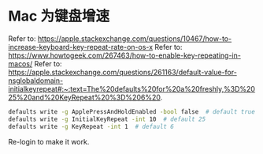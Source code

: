 # Mac 为键盘增速

Refer to: https://apple.stackexchange.com/questions/10467/how-to-increase-keyboard-key-repeat-rate-on-os-x
Refer to: https://www.howtogeek.com/267463/how-to-enable-key-repeating-in-macos/
Refer to: https://apple.stackexchange.com/questions/261163/default-value-for-nsglobaldomain-initialkeyrepeat#:~:text=The%20defaults%20for%20a%20freshly,%3D%2025%20and%20KeyRepeat%20%3D%206%20.

```sh
defaults write -g ApplePressAndHoldEnabled -bool false  # default true
defaults write -g InitialKeyRepeat -int 10  # default 25
defaults write -g KeyRepeat -int 1  # default 6
```

Re-login to make it work.
